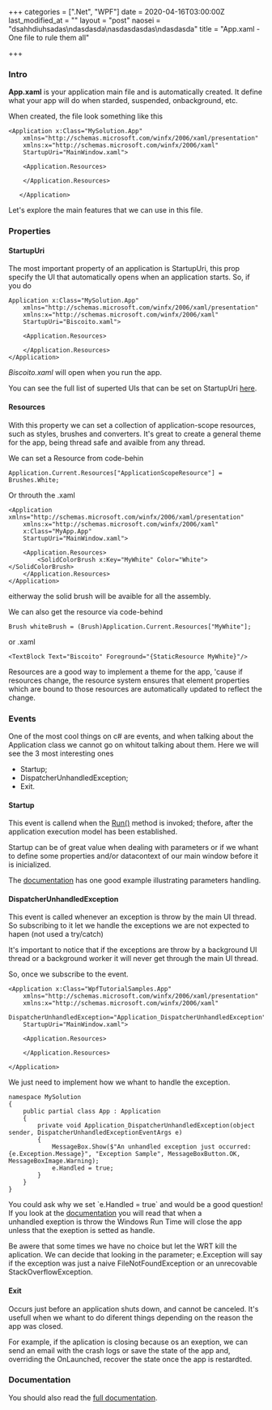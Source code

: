 +++
categories = [".Net", "WPF"]
date = 2020-04-16T03:00:00Z
last_modified_at = ""
layout = "post"
naosei = "dsahhdiuhsadas\ndasdasda\nasdasdasdas\ndasdasda"
title = "App.xaml - One file to rule them all"

+++
### Intro

**App.xaml** is your application main file and is automatically created. It define what your app will do when starded, suspended, onbackground, etc.

When created, the file look something like this

    <Application x:Class="MySolution.App"
    	xmlns="http://schemas.microsoft.com/winfx/2006/xaml/presentation"
    	xmlns:x="http://schemas.microsoft.com/winfx/2006/xaml"
    	StartupUri="MainWindow.xaml">
                
    	<Application.Resources>
                
    	</Application.Resources>
        
       </Application>

Let's explore the main features that we can use in this file.

### Properties

#### StartupUri

The most important property of an application is StartupUri, this prop specify the UI that automatically opens when an application starts. So, if you do

    Application x:Class="MySolution.App"
    	xmlns="http://schemas.microsoft.com/winfx/2006/xaml/presentation"
    	xmlns:x="http://schemas.microsoft.com/winfx/2006/xaml"
    	StartupUri="Biscoito.xaml">
                
    	<Application.Resources>
                
    	</Application.Resources>
    </Application>

_Biscoito.xaml_ will open when you run the app.

You can see the full list of superted UIs that can be set on StartupUri [here](https://docs.microsoft.com/en-us/dotnet/api/system.windows.application.startupuri?view=netframework-4.8).

#### Resources

With this property we can set a collection of application-scope resources, such as styles, brushes and converters. It's great to create a general theme for the app, being thread safe and avaible from any thread.

We can set a Resource from code-behin

    Application.Current.Resources["ApplicationScopeResource"] = Brushes.White;

Or throuth the .xaml

    <Application xmlns="http://schemas.microsoft.com/winfx/2006/xaml/presentation"
    	xmlns:x="http://schemas.microsoft.com/winfx/2006/xaml"
    	x:Class="MyApp.App"
    	StartupUri="MainWindow.xaml">
    	
    	<Application.Resources>
    		<SolidColorBrush x:Key="MyWhite" Color="White"></SolidColorBrush>
    	</Application.Resources>
    </Application>

eitherway the solid brush will be avaible for all the assembly.

We can also get the resource via code-behind

    Brush whiteBrush = (Brush)Application.Current.Resources["MyWhite"];

or .xaml

    <TextBlock Text="Biscoito" Foreground="{StaticResource MyWhite}"/>

Resources are a good way to implement a theme for the app, 'cause if resources change, the resource system ensures that element properties which are bound to those resources are automatically updated to reflect the change.

### Events

One of the most cool things on c# are events, and when talking about the Application class we cannot go on whitout talking about them. Here we will see the 3 most interesting ones

* Startup;
* DispatcherUnhandledException;
* Exit.

#### Startup

This event is callend when the [Run()](https://docs.microsoft.com/en-us/dotnet/api/system.windows.application.run?view=netframework-4.8#System_Windows_Application_Run) method is invoked; thefore, after the application execution model has been established.

Startup can be of great value when dealing with parameters or if we whant to define some properties and/or datacontext of our main window before it is inicialized.

The [documentation](https://docs.microsoft.com/en-us/dotnet/api/system.windows.application.startup?view=netframework-4.8) has one good example illustrating parameters handling.

#### DispatcherUnhandledException

This event is called whenever an exception is throw by the main UI thread. So subscribing to it let we handle the exceptions we are not expected to hapen (not used a try/catch)

It's important to notice that if the exceptions are throw by a background UI thread or a background worker it will never get through the main UI thread.

So, once we subscribe to the event.

    <Application x:Class="WpfTutorialSamples.App"
    	xmlns="http://schemas.microsoft.com/winfx/2006/xaml/presentation"
    	xmlns:x="http://schemas.microsoft.com/winfx/2006/xaml"
    	DispatcherUnhandledException="Application_DispatcherUnhandledException"
    	StartupUri="MainWindow.xaml">
    	
    	<Application.Resources>
    	
    	</Application.Resources>
    	
    </Application>

We just need to implement how we whant to handle the exception.

    namespace MySolution 
    {
    	public partial class App : Application 
    	{
    		private void Application_DispatcherUnhandledException(object sender, DispatcherUnhandledExceptionEventArgs e) 
    		{
    			MessageBox.Show($"An unhandled exception just occurred: {e.Exception.Message}", "Exception Sample", MessageBoxButton.OK, MessageBoxImage.Warning);
    			e.Handled = true;
    		}
    	}
    }

You could ask why we set \`e.Handled = true\` and would be a good question! If you look at the [documentation](https://docs.microsoft.com/en-us/dotnet/api/system.windows.application.dispatcherunhandledexception?view=netframework-4.8) you will read that when a  
unhandled exeption is throw the Windows Run Time will close the app unless that the exeption is setted as handle.

Be awere that some times we have no choice but let the WRT kill the aplication. We can decide that looking in the parameter; e.Exception will say if the exception was just a naive FileNotFoundException or an unrecovable StackOverflowException.

#### Exit

Occurs just before an application shuts down, and cannot be canceled. It's usefull when we whant to do diferent things depending on the reason the app was closed.

For example, if the aplication is closing because os an exeption, we can send an email with the crash logs or save the state of the app and, overriding the OnLaunched, recover the state once the app is restardted.

### Documentation

You should also read the [full documentation](https://docs.microsoft.com/en-us/dotnet/api/system.windows.application?view=netframework-4.8).